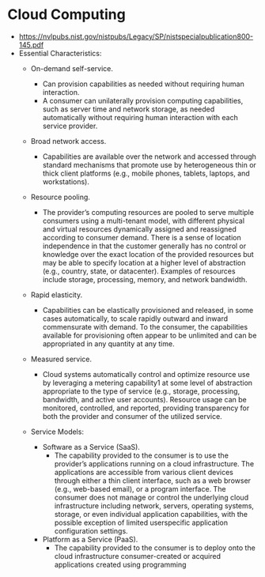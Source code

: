 # Cloud Computing
- https://nvlpubs.nist.gov/nistpubs/Legacy/SP/nistspecialpublication800-145.pdf
- Essential Characteristics:
  - On-demand self-service. 
    - Can provision capabilities as needed without requiring human interaction.
    - A consumer can unilaterally provision computing capabilities, such as
server time and network storage, as needed automatically without requiring human
interaction with each service provider.

  - Broad network access. 
    - Capabilities are available over the network and accessed through standard
mechanisms that promote use by heterogeneous thin or thick client platforms (e.g.,
mobile phones, tablets, laptops, and workstations).
  - Resource pooling. 
    - The provider’s computing resources are pooled to serve multiple consumers
using a multi-tenant model, with different physical and virtual resources dynamically
assigned and reassigned according to consumer demand. There is a sense of location
independence in that the customer generally has no control or knowledge over the exact
location of the provided resources but may be able to specify location at a higher level of
abstraction (e.g., country, state, or datacenter). Examples of resources include storage,
processing, memory, and network bandwidth.
  - Rapid elasticity. 
    - Capabilities can be elastically provisioned and released, in some cases
automatically, to scale rapidly outward and inward commensurate with demand. To the
consumer, the capabilities available for provisioning often appear to be unlimited and can
be appropriated in any quantity at any time.
  - Measured service. 
    - Cloud systems automatically control and optimize resource use by leveraging
a metering capability1 at some level of abstraction appropriate to the type of service (e.g.,
storage, processing, bandwidth, and active user accounts). Resource usage can be
monitored, controlled, and reported, providing transparency for both the provider and
consumer of the utilized service.

  - Service Models:
    - Software as a Service (SaaS). 
      - The capability provided to the consumer is to use the provider’s
applications running on a cloud infrastructure. The applications are accessible from
various client devices through either a thin client interface, such as a web browser (e.g.,
web-based email), or a program interface. The consumer does not manage or control the
underlying cloud infrastructure including network, servers, operating systems, storage, or
even individual application capabilities, with the possible exception of limited userspecific application configuration settings.
    - Platform as a Service (PaaS). 
      - The capability provided to the consumer is to deploy onto the cloud
infrastructure consumer-created or acquired applications created using programming
